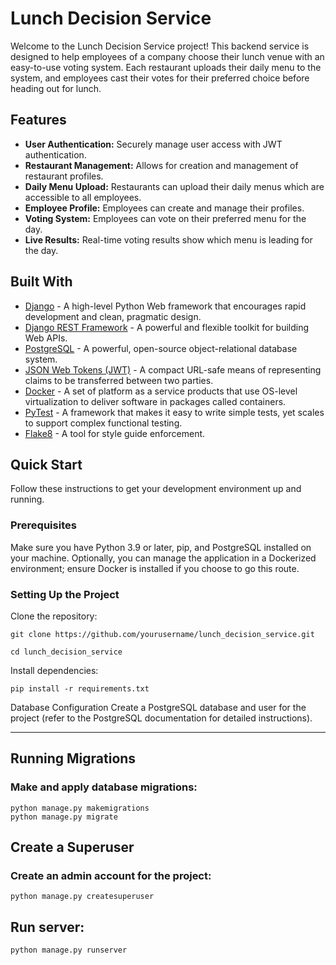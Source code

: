 # Lunch Decision Service

Welcome to the Lunch Decision Service project! This backend service is designed to help employees of a company choose their lunch venue with an easy-to-use voting system. Each restaurant uploads their daily menu to the system, and employees cast their votes for their preferred choice before heading out for lunch.

## Features

- **User Authentication:** Securely manage user access with JWT authentication.
- **Restaurant Management:** Allows for creation and management of restaurant profiles.
- **Daily Menu Upload:** Restaurants can upload their daily menus which are accessible to all employees.
- **Employee Profile:** Employees can create and manage their profiles.
- **Voting System:** Employees can vote on their preferred menu for the day.
- **Live Results:** Real-time voting results show which menu is leading for the day.

## Built With

- [Django](https://www.djangoproject.com/) - A high-level Python Web framework that encourages rapid development and clean, pragmatic design.
- [Django REST Framework](https://www.django-rest-framework.org/) - A powerful and flexible toolkit for building Web APIs.
- [PostgreSQL](https://www.postgresql.org/) - A powerful, open-source object-relational database system.
- [JSON Web Tokens (JWT)](https://jwt.io/) - A compact URL-safe means of representing claims to be transferred between two parties.
- [Docker](https://www.docker.com/) - A set of platform as a service products that use OS-level virtualization to deliver software in packages called containers.
- [PyTest](https://pytest.org/) - A framework that makes it easy to write simple tests, yet scales to support complex functional testing.
- [Flake8](https://flake8.pycqa.org/en/latest/) - A tool for style guide enforcement.

## Quick Start

Follow these instructions to get your development environment up and running.

### Prerequisites

Make sure you have Python 3.9 or later, pip, and PostgreSQL installed on your machine. Optionally, you can manage the application in a Dockerized environment; ensure Docker is installed if you choose to go this route.

### Setting Up the Project

Clone the repository:

```shell
git clone https://github.com/yourusername/lunch_decision_service.git
```
```shell 
cd lunch_decision_service
```

Install dependencies:
```shell
pip install -r requirements.txt
```

Database Configuration
Create a PostgreSQL database and user for the project (refer to the PostgreSQL documentation for detailed instructions).

<hr>

## Running Migrations
### Make and apply database migrations:

```shell
python manage.py makemigrations
python manage.py migrate
```
## Create a Superuser
### Create an admin account for the project:
```shell
python manage.py createsuperuser
```

## Run server:
```shell
python manage.py runserver
```